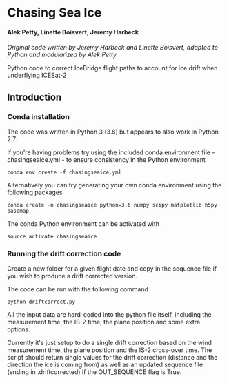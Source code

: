 # Chasing Sea Ice
#### Alek Petty, Linette Boisvert, Jeremy Harbeck

*Original code written by Jeremy Harbeck and Linette Boisvert, adapted to Python and modularized by Alek Petty*

Python code to correct IceBridge flight paths to account for ice drift when underflying ICESat-2
 
## Introduction

### Conda installation

The code was written in Python 3 (3.6) but appears to also work in Python 2.7.

If you're having problems try using the included conda environment file - chasingseaice.yml - to ensure consistency in the Python environment

```
conda env create -f chasingseaice.yml
```

Alternatively you can try generating your own conda environment using the following packages

```
conda create -n chasingseaice python=3.6 numpy scipy matplotlib h5py basemap

```
The conda Python environment can be activated with 

```
source activate chasingseaice
```
### Running the drift correction code

Create a new folder for a given flight date and copy in the sequence file if you wish to produce a drift corrected version.

The code can be run with the following command

```
python driftcorrect.py
```
All the input data are hard-coded into the python file itself, including the measurement time, the IS-2 time, the plane position and some extra options.

Currently it's just setup to do a single drift correction based on the wind measurement time, the plane position and the IS-2 cross-over time. The script should return single values for the drift correction (distance and the direction the ice is coming from) as well as an updated sequence file (ending in .driftcorrected) if the OUT_SEQUENCE flag is True.






